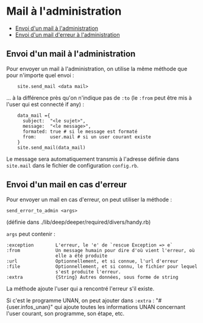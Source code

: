 # Mail à l'administration

* [Envoi d'un mail à l'administration](#envoyermailaadministration)
* [Envoi d'un mail d'erreur à l'administration](#envoimailencasderreur)


<a name='envoyermailaadministration'></a>

## Envoi d'un mail à l'administration

Pour envoyer un mail à l'administration, on utilise la même méthode que pour n'importe quel envoi :

        site.send_mail <data mail>

… à la différence près qu'on n'indique pas de `:to` (le `:from` peut être mis à l'user qui est connecté if any) :

        data_mail ={
          subject:  "<le sujet>",
          message:  "<le message>",
          formated: true # si le message est formaté
          from:     user.mail # si un user courant existe
        }
        site.send_mail(data_mail)

Le message sera automatiquement transmis à l'adresse définie dans `site.mail` dans le fichier de configuration `config.rb`.

<a name='envoimailencasderreur'></a>

## Envoi d'un mail en cas d'erreur

Pour envoyer un mail en cas d'erreur, on peut utiliser la méthode :

    send_error_to_admin <args>

(définie dans ./lib/deep/deeper/required/divers/handy.rb)

`args` peut contenir :

    :exception        L'erreur, le 'e' de `rescue Exception => e`
    :from             Un message humain pour dire d'où vient l'erreur, où
                      elle a été produite
    :url              Optionnellement, et si connue, l'url d'erreur
    :file             Optionnellement, et si connu, le fichier pour lequel
                      s'est produite l'erreur.
    :extra            {String} Autres données, sous forme de string

La méthode ajoute l'user qui a rencontré l'erreur s'il existe.

Si c'est le programme UNAN, on peut ajouter dans `:extra` : "#{user.infos_unan}" qui ajoute toutes les informations UNAN concernant l'user courant, son programme, son étape, etc.
